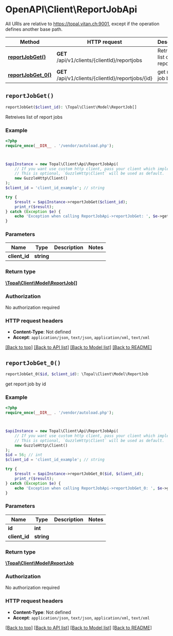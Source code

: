 # OpenAPI\Client\ReportJobApi

All URIs are relative to https://topal.vitan.ch:9001, except if the operation defines another base path.

| Method | HTTP request | Description |
| ------------- | ------------- | ------------- |
| [**reportJobGet()**](ReportJobApi.md#reportJobGet) | **GET** /api/v1/clients/{clientId}/reportjobs | Retreives list of report jobs |
| [**reportJobGet_0()**](ReportJobApi.md#reportJobGet_0) | **GET** /api/v1/clients/{clientId}/reportjobs/{id} | get report job by id |


## `reportJobGet()`

```php
reportJobGet($client_id): \Topal\Client\Model\ReportJob[]
```

Retreives list of report jobs

### Example

```php
<?php
require_once(__DIR__ . '/vendor/autoload.php');



$apiInstance = new Topal\Client\Api\ReportJobApi(
    // If you want use custom http client, pass your client which implements `GuzzleHttp\ClientInterface`.
    // This is optional, `GuzzleHttp\Client` will be used as default.
    new GuzzleHttp\Client()
);
$client_id = 'client_id_example'; // string

try {
    $result = $apiInstance->reportJobGet($client_id);
    print_r($result);
} catch (Exception $e) {
    echo 'Exception when calling ReportJobApi->reportJobGet: ', $e->getMessage(), PHP_EOL;
}
```

### Parameters

| Name | Type | Description  | Notes |
| ------------- | ------------- | ------------- | ------------- |
| **client_id** | **string**|  | |

### Return type

[**\Topal\Client\Model\ReportJob[]**](../Model/ReportJob.md)

### Authorization

No authorization required

### HTTP request headers

- **Content-Type**: Not defined
- **Accept**: `application/json`, `text/json`, `application/xml`, `text/xml`

[[Back to top]](#) [[Back to API list]](../../README.md#endpoints)
[[Back to Model list]](../../README.md#models)
[[Back to README]](../../README.md)

## `reportJobGet_0()`

```php
reportJobGet_0($id, $client_id): \Topal\Client\Model\ReportJob
```

get report job by id

### Example

```php
<?php
require_once(__DIR__ . '/vendor/autoload.php');



$apiInstance = new Topal\Client\Api\ReportJobApi(
    // If you want use custom http client, pass your client which implements `GuzzleHttp\ClientInterface`.
    // This is optional, `GuzzleHttp\Client` will be used as default.
    new GuzzleHttp\Client()
);
$id = 56; // int
$client_id = 'client_id_example'; // string

try {
    $result = $apiInstance->reportJobGet_0($id, $client_id);
    print_r($result);
} catch (Exception $e) {
    echo 'Exception when calling ReportJobApi->reportJobGet_0: ', $e->getMessage(), PHP_EOL;
}
```

### Parameters

| Name | Type | Description  | Notes |
| ------------- | ------------- | ------------- | ------------- |
| **id** | **int**|  | |
| **client_id** | **string**|  | |

### Return type

[**\Topal\Client\Model\ReportJob**](../Model/ReportJob.md)

### Authorization

No authorization required

### HTTP request headers

- **Content-Type**: Not defined
- **Accept**: `application/json`, `text/json`, `application/xml`, `text/xml`

[[Back to top]](#) [[Back to API list]](../../README.md#endpoints)
[[Back to Model list]](../../README.md#models)
[[Back to README]](../../README.md)
